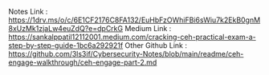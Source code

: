 Notes Link : https://1drv.ms/o/c/6E1CF2176C8FA132/EuHbFzOWhiFBi6sWiu7k2EkB0gnM8xUzMk1zjaLw4euZdQ?e=dpCrkG
Medium Link : https://sankalppatil12112001.medium.com/cracking-ceh-practical-exam-a-step-by-step-guide-1bc6a292921f
Other Github Link : https://github.com/3ls3if/Cybersecurity-Notes/blob/main/readme/ceh-engage-walkthrough/ceh-engage-part-2.md
